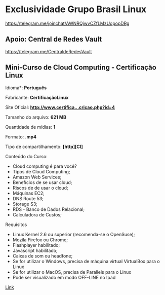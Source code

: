 Exclusividade Grupo Brasil Linux
=======
https://telegram.me/joinchat/AWNRQjwvCZfLMzUopopDRg


Apoio: Central de Redes Vault
-----------
https://telegram.me/CentraldeRedesVault


## Mini-Curso de Cloud Computing - Certificação Linux

Idioma*: **Português**

Fabricante: **CertificaçãoLinux**

Site Oficial: **http://www.certifica...cricao.php?id=4**


Tamanho do arquivo: **621 MB**

Quantidade de mídias: **1**

Formato: **.mp4**

Tipo de compartilhamento: **[http][CI]**


Conteúdo do Curso:

* Cloud computing é para você?
* Tipos de Cloud Computing;
* Amazon Web Services;
* Benefícios de se usar cloud;
* Riscos de de usar o cloud;
* Máquinas EC2;
* DNS Route 53;
* Storage S3;
* RDS - Banco de Dados Relacional;
* Calculadora de Custos;

Requisitos

* Linux Kernel 2.6 ou superior (recomenda-se o OpenSuse);
* Mozila Firefox ou Chrome;
* Flashplayer habilitado;
* Javascript habilitado;
* Caixas de som ou headfone;
* Se for utilizar o Windows, precisa de máquina virtual VirtualBox para o Linux
* Se for utilizar o MacOS, precisa de Parallels para o Linux
* Pode ser visualizado em modo OFF-LINE no Ipad


[Link](https://mega.co.nz/#!kUUiEJxB!JYT27Gz6_cU7hfM2dlfEDElfu8XanNfmpYqSxeWR5bU)

